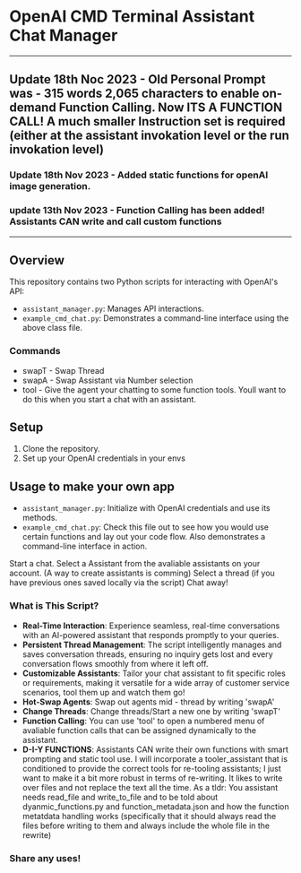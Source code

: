 # OpenAI CMD Terminal Assistant Chat Manager

---
## Update 18th Noc 2023 -  Old Personal Prompt was - 315 words 2,065 characters to enable on-demand Function Calling. Now ITS A FUNCTION CALL! A much smaller Instruction set is required (either at the assistant invokation level or the run invokation level)
### Update 18th Nov 2023 - Added static functions for openAI image generation.
### update 13th Nov 2023 - Function Calling has been added! Assistants CAN write and call custom functions
---
## Overview
This repository contains two Python scripts for interacting with OpenAI's API:
- `assistant_manager.py`: Manages API interactions.
- `example_cmd_chat.py`: Demonstrates a command-line interface using the above class file.
### Commands
- swapT - Swap Thread
- swapA - Swap Assistant via Number selection
- tool - Give the agent your chatting to some function tools. Youll want to do this when you start a chat with an assistant.

## Setup
1. Clone the repository.
2. Set up your OpenAI credentials in your envs

## Usage to make your own app
- `assistant_manager.py`: Initialize with OpenAI credentials and use its methods.
- `example_cmd_chat.py`: Check this file out to see how you would use certain functions and lay out your code flow. Also demonstrates a command-line interface in action.

Start a chat. Select a Assistant from the avaliable assistants on your account. (A way to create assistants is comming)
Select a thread (if you have previous ones saved locally via the script) 
Chat away!

### What is This Script?
- **Real-Time Interaction**: Experience seamless, real-time conversations with an AI-powered assistant that responds promptly to your queries.
- **Persistent Thread Management**: The script intelligently manages and saves conversation threads, ensuring no inquiry gets lost and every conversation flows smoothly from where it left off.
- **Customizable Assistants**: Tailor your chat assistant to fit specific roles or requirements, making it versatile for a wide array of customer service scenarios, tool them up and watch them go!
- **Hot-Swap Agents**: Swap out agents mid - thread by writing 'swapA'
- **Change Threads**: Change threads/Start a new one by writing 'swapT'
- **Function Calling**: You can use 'tool' to open a numbered menu of avaliable function calls that can be assigned dynamically to the assistant.
- **D-I-Y FUNCTIONS**: Assistants CAN write their own functions with smart prompting and static tool use. I will incorporate a tooler_assistant that is conditioned to provide the correct tools for re-tooling assistants; I just want to make it a bit more robust in terms of re-writing. It likes to write over files and not replace the text all the time. As a tldr: You assistant needs read_file and write_to_file and to be told about dyanmic_functions.py and function_metadata.json and how the function metatdata handling works (specifically that it should always read the files before writing to them and always include the whole file in the rewrite)

### Share any uses!
